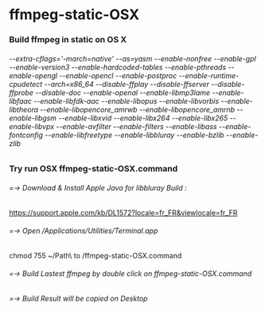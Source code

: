 # ffmpeg-static-OSX
### Build ffmpeg in static on OS X
###### --extra-cflags='-march=native' --as=yasm --enable-nonfree --enable-gpl --enable-version3 --enable-hardcoded-tables --enable-pthreads --enable-opengl --enable-opencl --enable-postproc --enable-runtime-cpudetect --arch=x86_64 --disable-ffplay --disable-ffserver --disable-ffprobe --disable-doc --enable-openal --enable-libmp3lame --enable-libfaac --enable-libfdk-aac --enable-libopus --enable-libvorbis --enable-libtheora --enable-libopencore_amrwb --enable-libopencore_amrnb --enable-libgsm --enable-libxvid --enable-libx264 --enable-libx265 --enable-libvpx --enable-avfilter --enable-filters --enable-libass --enable-fontconfig --enable-libfreetype --enable-libbluray --enable-bzlib --enable-zlib

### Try run OSX ffmpeg-static-OSX.command

###### =-> Download & Install Apple Java for libbluray Build :
https://support.apple.com/kb/DL1572?locale=fr_FR&viewlocale=fr_FR

###### =-> Open /Applications/Utilities/Terminal.app
chmod 755 ~/Path\ to /ffmpeg-static-OSX.command

###### =-> Build Lastest ffmpeg by double click on ffmpeg-static-OSX.command

###### =-> Build Result will be copied on Desktop
